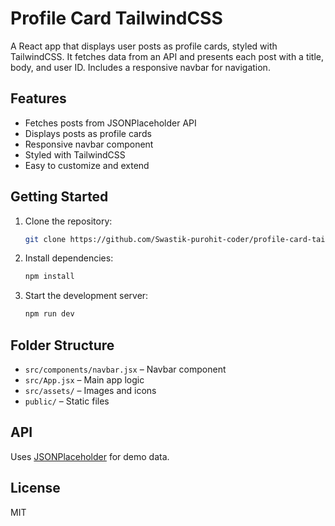 # Profile Card TailwindCSS

A React app that displays user posts as profile cards, styled with TailwindCSS. It fetches data from an API and presents each post with a title, body, and user ID. Includes a responsive navbar for navigation.

## Features

- Fetches posts from JSONPlaceholder API
- Displays posts as profile cards
- Responsive navbar component
- Styled with TailwindCSS
- Easy to customize and extend

## Getting Started

1. Clone the repository:
	```bash
	git clone https://github.com/Swastik-purohit-coder/profile-card-tailwindcss.git
	```
2. Install dependencies:
	```bash
	npm install
	```
3. Start the development server:
	```bash
	npm run dev
	```

## Folder Structure

- `src/components/navbar.jsx` – Navbar component
- `src/App.jsx` – Main app logic
- `src/assets/` – Images and icons
- `public/` – Static files

## API

Uses [JSONPlaceholder](https://jsonplaceholder.typicode.com/posts) for demo data.

## License

MIT